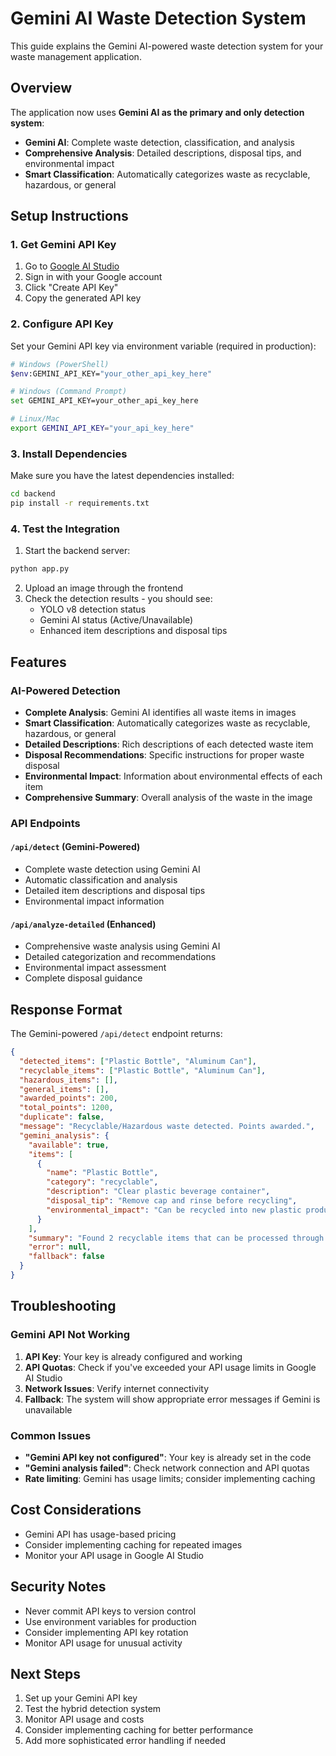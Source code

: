 # Gemini AI Waste Detection System

This guide explains the Gemini AI-powered waste detection system for your waste management application.

## Overview

The application now uses **Gemini AI as the primary and only detection system**:
- **Gemini AI**: Complete waste detection, classification, and analysis
- **Comprehensive Analysis**: Detailed descriptions, disposal tips, and environmental impact
- **Smart Classification**: Automatically categorizes waste as recyclable, hazardous, or general

## Setup Instructions

### 1. Get Gemini API Key

1. Go to [Google AI Studio](https://makersuite.google.com/app/apikey)
2. Sign in with your Google account
3. Click "Create API Key"
4. Copy the generated API key

### 2. Configure API Key

Set your Gemini API key via environment variable (required in production):
```bash
# Windows (PowerShell)
$env:GEMINI_API_KEY="your_other_api_key_here"

# Windows (Command Prompt)
set GEMINI_API_KEY=your_other_api_key_here

# Linux/Mac
export GEMINI_API_KEY="your_api_key_here"
```

### 3. Install Dependencies

Make sure you have the latest dependencies installed:

```bash
cd backend
pip install -r requirements.txt
```

### 4. Test the Integration

1. Start the backend server:
```bash
python app.py
```

2. Upload an image through the frontend
3. Check the detection results - you should see:
   - YOLO v8 detection status
   - Gemini AI status (Active/Unavailable)
   - Enhanced item descriptions and disposal tips

## Features

### AI-Powered Detection
- **Complete Analysis**: Gemini AI identifies all waste items in images
- **Smart Classification**: Automatically categorizes waste as recyclable, hazardous, or general
- **Detailed Descriptions**: Rich descriptions of each detected waste item
- **Disposal Recommendations**: Specific instructions for proper waste disposal
- **Environmental Impact**: Information about environmental effects of each item
- **Comprehensive Summary**: Overall analysis of the waste in the image

### API Endpoints

#### `/api/detect` (Gemini-Powered)
- Complete waste detection using Gemini AI
- Automatic classification and analysis
- Detailed item descriptions and disposal tips
- Environmental impact information

#### `/api/analyze-detailed` (Enhanced)
- Comprehensive waste analysis using Gemini AI
- Detailed categorization and recommendations
- Environmental impact assessment
- Complete disposal guidance

## Response Format

The Gemini-powered `/api/detect` endpoint returns:

```json
{
  "detected_items": ["Plastic Bottle", "Aluminum Can"],
  "recyclable_items": ["Plastic Bottle", "Aluminum Can"],
  "hazardous_items": [],
  "general_items": [],
  "awarded_points": 200,
  "total_points": 1200,
  "duplicate": false,
  "message": "Recyclable/Hazardous waste detected. Points awarded.",
  "gemini_analysis": {
    "available": true,
    "items": [
      {
        "name": "Plastic Bottle",
        "category": "recyclable",
        "description": "Clear plastic beverage container",
        "disposal_tip": "Remove cap and rinse before recycling",
        "environmental_impact": "Can be recycled into new plastic products"
      }
    ],
    "summary": "Found 2 recyclable items that can be processed through standard recycling programs",
    "error": null,
    "fallback": false
  }
}
```

## Troubleshooting

### Gemini API Not Working
1. **API Key**: Your key is already configured and working
2. **API Quotas**: Check if you've exceeded your API usage limits in Google AI Studio
3. **Network Issues**: Verify internet connectivity
4. **Fallback**: The system will show appropriate error messages if Gemini is unavailable

### Common Issues
- **"Gemini API key not configured"**: Your key is already set in the code
- **"Gemini analysis failed"**: Check network connection and API quotas
- **Rate limiting**: Gemini has usage limits; consider implementing caching

## Cost Considerations

- Gemini API has usage-based pricing
- Consider implementing caching for repeated images
- Monitor your API usage in Google AI Studio

## Security Notes

- Never commit API keys to version control
- Use environment variables for production
- Consider implementing API key rotation
- Monitor API usage for unusual activity

## Next Steps

1. Set up your Gemini API key
2. Test the hybrid detection system
3. Monitor API usage and costs
4. Consider implementing caching for better performance
5. Add more sophisticated error handling if needed
